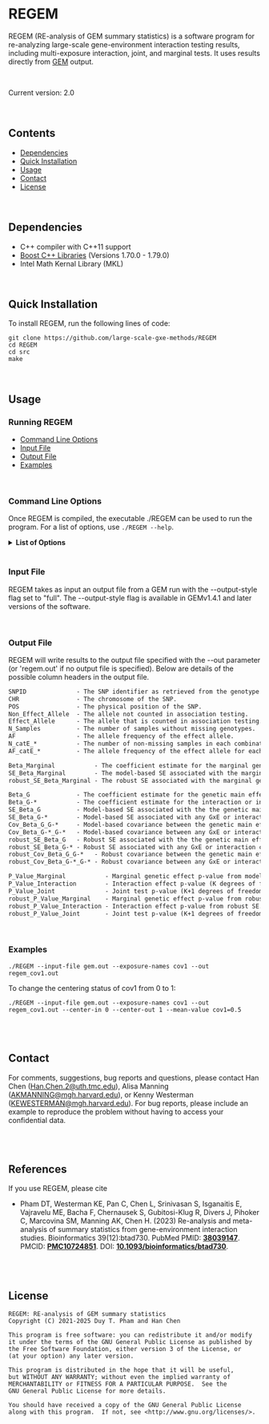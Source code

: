 # REGEM

REGEM (RE-analysis of GEM summary statistics) is a software program for re-analyzing large-scale gene-environment interaction testing results, including multi-exposure interaction, joint, and marginal tests. It uses results directly from [GEM](https://github.com/large-scale-gxe-methods/GEM) output.

<br />  

Current version: 2.0

<br />  

## Contents 
- [Dependencies](#dependencies)
- [Quick Installation](#quick-installation)
- [Usage](#usage)
- [Contact](#contact)
- [License](#license)

<br />  

## Dependencies

- C++ compiler with C++11 support
- [Boost C++ Libraries](https://www.boost.org/) (Versions 1.70.0 - 1.79.0)
- Intel Math Kernal Library (MKL)

<br />

## Quick Installation

To install REGEM, run the following lines of code:
 ```
git clone https://github.com/large-scale-gxe-methods/REGEM
cd REGEM
cd src
make
 ``` 
 
<br />  

## Usage

### Running REGEM
- [Command Line Options](#command-line-options)
- [Input File](#input-file)
- [Output File](#output-file)
- [Examples](#examples)

<br />

### Command Line Options
Once REGEM is compiled, the executable ./REGEM can be used to run the program.
For a list of options, use ```./REGEM --help```.

<details>
     <summary> <b>List of Options</b> </summary>

```
General Options:
 
   --help                
   		Prints available options and exits.  
    
   --version             
   		Prints the version of REGEM and exits.


File Options:
   --input-file        
   		Path to the input file containing GEM results.  
    
   --out  
   		Full path and extension to where REGEM output results.  
   		Default: regem.out  
    
   --output-style  
   		Modifies the output of REGEM. Must be one of the following:
   			minimum: Output the summary statistics for only the GxE and marginal G terms.
   			   meta: 'minimum' output plus additional fields for the main G and any GxCovariate terms.
   				 For a robust analysis, additional columns for the model-based summary statistics will be included.
   			   full: 'meta' output plus additional fields needed for re-analyses of a subset of interactions.
   			Default: full  


Input File Options:  

   --exposure-names      
   		One or more column names in the input file naming the exposure(s) to be included in interaction tests.  
        
   --int-covar-names     
   		Any column names in the input file naming the covariate(s) for which interactions should be included for adjustment (mutually exclusive with --exposure-names).


Centering Conversion Options:

   --center-in
      A value of 0, 1, or 2 representing the original centering status in the input file: 0 for no centering, 1 to center all exposures and covariates, and 2 to center only the interaction covariates.

   --center-out
      A value of 0, 1, or 2 representing the converted centering status: 0 for no centering, 1 to center all exposures and covariates, and 2 to center only the interaction covariates.


   --mean-value
      Pairs of variable names and their mean values, with each pair connected by an equal sign.

```
</details>

<br /> 

### Input File

REGEM takes as input an output file from a GEM run with the --output-style flag set to "full". The --output-style flag is available in GEMv1.4.1 and later versions of the software.

<br />

### Output File

REGEM will write results to the output file specified with the --out parameter (or 'regem.out' if no output file is specified).
Below are details of the possible column headers in the output file.

```diff 
SNPID              - The SNP identifier as retrieved from the genotype file.
CHR                - The chromosome of the SNP.
POS                - The physical position of the SNP. 
Non_Effect_Allele  - The allele not counted in association testing.  
Effect_Allele      - The allele that is counted in association testing.  
N_Samples          - The number of samples without missing genotypes.
AF                 - The allele frequency of the effect allele.
N_catE_*           - The number of non-missing samples in each combination of strata for all of the categorical exposures and interaction covariates.
AF_catE_*          - The allele frequency of the effect allele for each combination of strata for all of the catgorical exposure or interaction covariate.

Beta_Marginal           - The coefficient estimate for the marginal genetic effect (i.e., from a model with no interaction terms).
SE_Beta_Marginal        - The model-based SE associated with the marginal genetic effect estimate.  
robust_SE_Beta_Marginal - The robust SE associated with the marginal genetic effect estimate.

Beta_G             - The coefficient estimate for the genetic main effect (G).
Beta_G-*           - The coefficient estimate for the interaction or interaction covariate terms.
SE_Beta_G          - Model-based SE associated with the the genetic main effect (G).  
SE_Beta_G-*        - Model-based SE associated with any GxE or interaction covariate terms.
Cov_Beta_G_G-*     - Model-based covariance between the genetic main effect (G) and any GxE or interaction covariate terms.  
Cov_Beta_G-*_G-*   - Model-based covariance between any GxE or interaction covariate terms.
robust_SE_Beta_G   - Robust SE associated with the the genetic main effect (G).  
robust_SE_Beta_G-* - Robust SE associated with any GxE or interaction covariate terms.
robust_Cov_Beta_G_G-*   - Robust covariance between the genetic main effect (G) and any GxE or interaction covariate terms.
robust_Cov_Beta_G-*_G-* - Robust covariance between any GxE or interaction covariate terms. 

P_Value_Marginal           - Marginal genetic effect p-value from model-based SE.
P_Value_Interaction        - Interaction effect p-value (K degrees of freedom test of interaction effect) from model-based SE. (K is number of major exposures)
P_Value_Joint              - Joint test p-value (K+1 degrees of freedom test of genetic and interaction effect) from model-based SE.
robust_P_Value_Marginal    - Marginal genetic effect p-value from robust SE.
robust_P_Value_Interaction - Interaction effect p-value from robust SE.
robust_P_Value_Joint       - Joint test p-value (K+1 degrees of freedom test of genetic and interaction effect) from robust SE.
```

<br />

### Examples  

```unix
./REGEM --input-file gem.out --exposure-names cov1 --out regem_cov1.out
```

To change the centering status of cov1 from 0 to 1:

```unix
./REGEM --input-file gem.out --exposure-names cov1 --out regem_cov1.out --center-in 0 --center-out 1 --mean-value cov1=0.5
```
<br />
<br />

## Contact 
For comments, suggestions, bug reports and questions, please contact Han Chen (Han.Chen.2@uth.tmc.edu), Alisa Manning (AKMANNING@mgh.harvard.edu), or Kenny Westerman (KEWESTERMAN@mgh.harvard.edu). For bug reports, please include an example to reproduce the problem without having to access your confidential data.

<br />
<br />

## References
If you use REGEM, please cite
* Pham DT, Westerman KE, Pan C, Chen L, Srinivasan S, Isganaitis E, Vajravelu ME, Bacha F, Chernausek S, Gubitosi-Klug R, Divers J, Pihoker C, Marcovina SM, Manning AK, Chen H. (2023) Re-analysis and meta-analysis of summary statistics from gene-environment interaction studies. Bioinformatics 39(12):btad730. PubMed PMID: [**38039147**](https://www.ncbi.nlm.nih.gov/pubmed/38039147). PMCID: [**PMC10724851**](https://www.ncbi.nlm.nih.gov/pmc/articles/PMC10724851/). DOI: [**10.1093/bioinformatics/btad730**](https://doi.org/10.1093/bioinformatics/btad730). 
 

<br />
<br />

## License 

 ```
 REGEM: RE-analysis of GEM summary statistics
 Copyright (C) 2021-2025 Duy T. Pham and Han Chen
 
 This program is free software: you can redistribute it and/or modify
 it under the terms of the GNU General Public License as published by
 the Free Software Foundation, either version 3 of the License, or
 (at your option) any later version.

 This program is distributed in the hope that it will be useful,
 but WITHOUT ANY WARRANTY; without even the implied warranty of
 MERCHANTABILITY or FITNESS FOR A PARTICULAR PURPOSE.  See the
 GNU General Public License for more details.

 You should have received a copy of the GNU General Public License
 along with this program.  If not, see <http://www.gnu.org/licenses/>.
 ```
